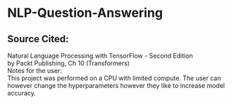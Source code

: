 # NLP-Question-Answering

## Source Cited: <br> 
Natural Language Processing with TensorFlow - Second Edition 
<br> by Packt Publishing, Ch 10 (Transformers)
<br>
Notes for the user: <br>
This project was performed on a CPU with limited compute. The user can however change the hyperparameters however they like to increase model accuracy.

